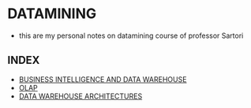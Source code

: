 # DATAMINING

- this are my personal notes on datamining course of professor Sartori

## INDEX

-  [BUSINESS INTELLIGENCE AND DATA WAREHOUSE](pages/BUSINESS%20INTELLIGENCE%20AND%20DATA%20WAREHOUSE.md)
-  [OLAP](pages/OLAP.md)
- [DATA WAREHOUSE ARCHITECTURES](pages/DATA%20WAREHOUSE%20ARCHITECTURES.md)

